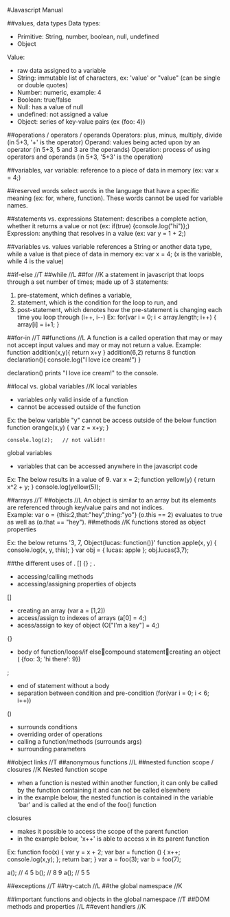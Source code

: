 #Javascript Manual

##values, data types
Data types:
- Primitive: String, number, boolean, null, undefined
- Object

Value:
- raw data assigned to a variable
- String: immutable list of characters, ex: 'value' or "value" (can be single or double quotes)
- Number: numeric, example: 4
- Boolean: true/false
- Null: has a value of null
- undefined: not assigned a value
- Object: series of key-value pairs (ex {foo: 4})

##operations / operators / operands
Operators: plus, minus, multiply, divide (in 5+3, '+' is the operator)
Operand: values being acted upon by an operator (in 5+3, 5 and 3 are the operands)
Operation: process of using operators and operands (in 5+3, '5+3' is the operation)

##variables, var
variable: reference to a piece of data in memory (ex: var x = 4;)

##reserved words
select words in the language that have a specific meaning (ex: for, where, function).  These words cannot be used for variable names.

##statements vs. expressions
Statement: describes a complete action, whether it returns a value or not (ex: if(true) {console.log("hi")};)
Expression: anything that resolves in a value (ex: var y = 1 + 2;)

##variables vs. values
variable references a String or another data type, while a value is that piece of data in memory
ex: var x = 4; (x is the variable, while 4 is the value)

##if-else //T
##while //L
##for //K
a statement in javascript that loops through a set number of times; made up of 3 statements:
   1) pre-statement, which defines a variable,
   2) statement, which is the condition for the loop to run, and
   3) post-statement, which denotes how the pre-statement is changing each time you loop through (i++, i--)
Ex:
for(var i = 0; i < array.length; i++) {
  array[i] = i+1;
}

##for-in //T
##functions //L
  A function is a called operation that may or may not accept input values and may or may not return a value.
  Example:
  function addition(x,y){
    return x+y
  }
  addition(6,2) returns 8
  function declaration(){
    console.log("I love ice cream!")
  }

  declaration() prints "I love ice cream!" to the console.

##local vs. global variables //K
local variables
  - variables only valid inside of a function
  - cannot be accessed outside of the function

  Ex: the below variable "y" cannot be access outside of the below function
    function orange(x,y) {
    var z = x+y;
    }

    console.log(z);   // not valid!!

global variables
  - variables that can be accessed anywhere in the javascript code

  Ex: The below results in a value of 9.
  var x = 2;
  function yellow(y) {
    return x^2 + y;
  }
  console.log(yellow(5));

##arrays //T
##objects //L
An object is similar to an array but its elements are referenced through key/value pairs and not indices.  
Example:
var o = {this:2,that:"hey",thing:"yo"}
(o.this == 2) evaluates to true as well as (o.that == "hey").
##methods //K
functions stored as object properties

Ex: the below returns '3, 7, Object{lucas: function()}'
function apple(x, y) {
		console.log(x, y, this);
	}
var obj = {
		lucas: apple
	};
obj.lucas(3,7);

##the different uses of . [] {} ;
  .
  - accessing/calling methods
  - accessing/assigning properties of objects

  []
  - creating an array (var a = [1,2])
  - access/assign to indexes of arrays (a[0] = 4;)
  - acess/assign to key of object (O["I'm a key"] = 4;)

  {}
  - body of function/loops/if elsecompound statementcreating an object ( {foo: 3; 'hi there': 9})

  ;
  - end of statement without a body
  - separation between condition and pre-condition (for(var i = 0; i < 6; i++))

  ()
  - surrounds conditions
  - overriding order of operations
  - calling a function/methods (surrounds args)
  - surrounding parameters

##object links //T
##anonymous functions //L
##nested function scope / closures //K
Nested function scope
  - when a function is nested within another function, it can only be called by the function containing it and can not be called elsewhere
  - in the example below, the nested function is contained in the variable 'bar' and is called at the end of the foo() function

closures
  - makes it possible to access the scope of the parent function
  - in the example below, 'x++' is able to access x in its parent function

Ex:
function foo(x) {
  var y = x + 2;
  var bar = function () {
    x++;
    console.log(x,y);
  };
  return bar;
  }
var a = foo(3);
var b = foo(7);

a(); // 4 5
b(); // 8 9
a(); // 5 5

##exceptions //T
##try-catch //L
##the global namespace //K


##important functions and objects in the global namespace //T
##DOM methods and properties //L
##event handlers //K
